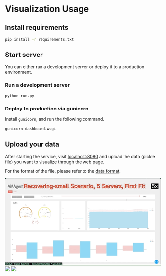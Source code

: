 # Visualization Usage

## Install requirements

```bash
pip install -r requirements.txt
```

## Start server

You can either run a development server or deploy it to a production environment. 

### Run a development server

```bash
python run.py
```

### Deploy to production via gunicorn

Install `gunicorn`, and run the following command.

```bash
gunicorn dashboard.wsgi
```

## Upload your data

After starting the service, visit <localhost:8080> and upload the data (pickle file) you want to visualize through the web page.

For the format of the file, please refer to the [data format](./format.md).

![](../images/rec-small.gif)
![](../images/rec-large.gif)
![](../images/exp-large.gif)
